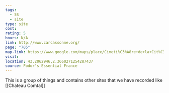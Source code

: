 ```yaml
---
tags:
  - 5S
  - site
type: site
cost: 
rating: 5
hours: N/A
link: http://www.carcassonne.org/
page: "705"
map-link: https://www.google.com/maps/place/Cimeti%C3%A8re+de+la+Cit%C3%A9+de+Carcassonne/@43.2061193,2.3628441,17.5z/data=!4m23!1m12!3m11!1s0x12ae2c6afda90963:0x5e42a7595c661cea!2sLa+Cit%C3%A9+M%C3%A9di%C3%A9vale,+11000+Carcassonne,+France!3b1!5m3!1s2025-01-05!4m1!1i2!8m2!3d43.2066558!4d2.3634707!16s%2Fg%2F1jkz917qk!3m9!1s0x12ae2c6b831311bb:0xff99943dec916799!5m3!1s2025-01-05!4m1!1i2!8m2!3d43.2058459!4d2.3660923!16s%2Fg%2F113hgr8t7?entry=ttu&g_ep=EgoyMDI0MTAwOS4wIKXMDSoASAFQAw%3D%3D
visit: 
location: 43.2062946,2.3660271254287437
source: Fodor's Essential France
---
```

This is a group of things and contains other sites that we have recorded like [[Chateau Comtal]]
